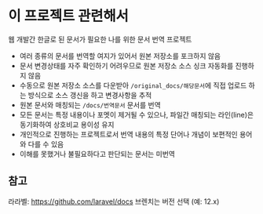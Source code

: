 # 이 프로젝트 관련해서

웹 개발간 한글로 된 문서가 필요한 나를 위한 문서 번역 프로젝트

- 여러 종류의 문서를 번역할 여지가 있어서 원본 저장소를 포크하지 않음
- 문서 변경상태를 자주 확인하기 어려우므로 원본 저장소 소스 싱크 자동화를 진행하지 않음
- 수동으로 원본 저장소 소스를 다운받아 `/original_docs/해당문서`에 직접 업로드 하는 방식으로 소스 갱신을 하고 변경사항을 추적
- 원본 문서와 매칭되는 `/docs/번역문서` 문서를 번역
- 모든 문서는 특정 내용이나 포멧이 제거될 수 있으나, 파일간 매칭되는 라인(line)은 동기화하여 상호비교 용이성 유지
- 개인적으로 진행하는 프로젝트로서 번역 내용의 특정 단어나 개념이 보편적인 용어와 다를 수 있음
- 이해를 못했거나 불필요하다고 판단되는 문서는 미번역

## 참고

라라벨: https://github.com/laravel/docs 브렌치는 버전 선택 (예: 12.x)

